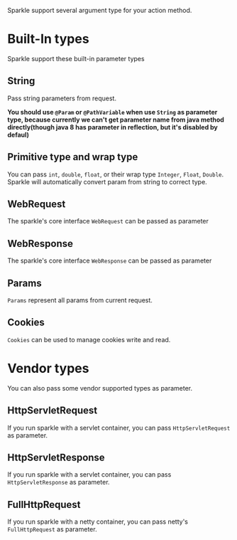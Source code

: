 Sparkle support several argument type for your action method.

# Built-In types

Sparkle support these built-in parameter types

## String

Pass string parameters from request.

__You should use `@Param` or `@PathVariable` when use `String` as parameter type, because currently we can't get parameter name from java method directly(though java 8 has parameter in reflection, but it's disabled by defaul)__

## Primitive type and wrap type

You can pass `int`, `double`, `float`, or their wrap type `Integer`, `Float`, `Double`. Sparkle will automatically convert param from string to correct type.


## WebRequest

The sparkle's core interface `WebRequest` can be passed as parameter

## WebResponse

The sparkle's core interface `WebResponse` can be passed as parameter

## Params

`Params` represent all params from current request.

## Cookies

`Cookies` can be used to manage cookies write and read.

# Vendor types

You can also pass some vendor supported types as parameter.

## HttpServletRequest

If you run sparkle with a servlet container, you can pass `HttpServletRequest` as parameter.

## HttpServletResponse

If you run sparkle with a servlet container, you can pass `HttpServletResponse` as parameter.

## FullHttpRequest

If you run sparkle with a netty container, you can pass netty's `FullHttpRequest` as parameter.

